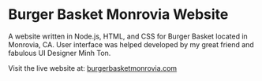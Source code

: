 # Burger Basket Monrovia Website
 A website written in Node.js, HTML, and CSS for Burger Basket located in Monrovia, CA. User interface was helped developed by my great friend and fabulous UI Designer Minh Ton.
 
 Visit the live website at: [burgerbasketmonrovia.com](https://burgerbasketmonrovia.com/)

